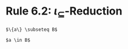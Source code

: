 Rule 6.2: $\iota_\subseteq$-Reduction
=====================================


```{rewrite-rule}
$\{a\} \subseteq B$

$a \in B$
```
